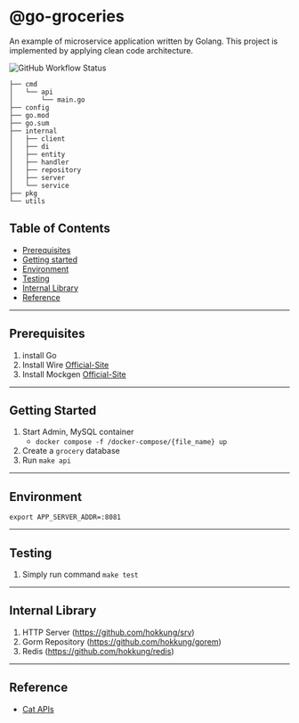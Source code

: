 # @go-groceries

An example of microservice application written by Golang.
This project is implemented by applying clean code architecture.

![GitHub Workflow Status](https://github.com/hokkung/go-groceries/actions/workflows/build.yml/badge.svg)

```
├── cmd
│   └── api
│       └── main.go
├── config
├── go.mod
├── go.sum
├── internal
│   ├── client
│   ├── di
│   ├── entity
│   ├── handler
│   ├── repository
│   ├── server
│   └── service
├── pkg
└── utils
```

## Table of Contents
- [Prerequisites](#prerequisites)
- [Getting started](#getting-started)
- [Environment](#environment)
- [Testing](#testing)
- [Internal Library](#internal-library)
- [Reference](#reference)

---
## Prerequisites
1. install Go 
2. Install Wire [Official-Site](https://github.com/google/wire)
3. Install Mockgen [Official-Site](https://github.com/golang/mock)

---
## Getting Started
1. Start Admin, MySQL container
   - `docker compose -f /docker-compose/{file_name} up`
2. Create a `grocery` database 
3. Run `make api`

---
## Environment
```
export APP_SERVER_ADDR=:8081
```

---
## Testing
1. Simply run command `make test`

---
## Internal Library
1. HTTP Server (https://github.com/hokkung/srv)
2. Gorm Repository (https://github.com/hokkung/gorem)
3. Redis (https://github.com/hokkung/redis)

---
## Reference
- [Cat APIs](https://developers.thecatapi.com/view-account/ylX4blBYT9FaoVd6OhvR?report=bOoHBz-8t) 
